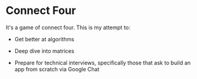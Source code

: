 # Connect Four 

It's a game of connect four. This is my attempt to: 

* Get better at algorithms 

* Deep dive into matrices 

* Prepare for technical interviews, specifically those that ask to build an app from scratch via Google Chat 